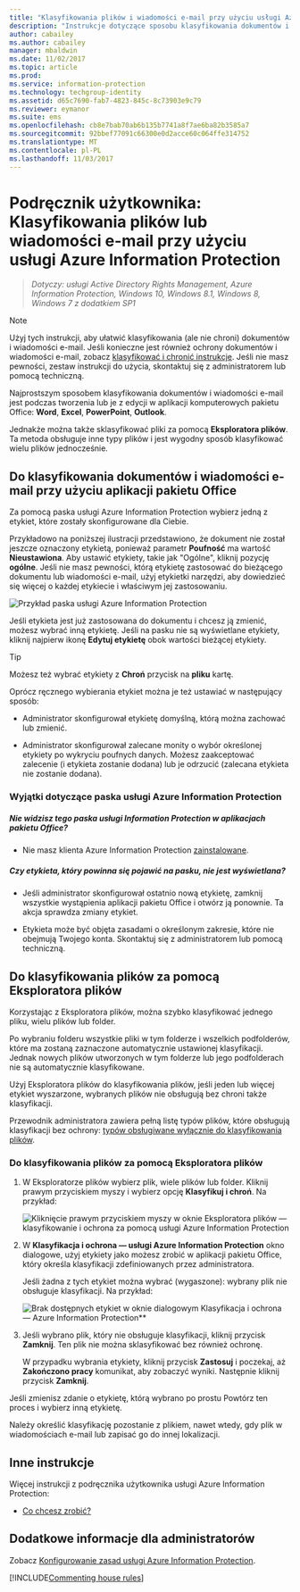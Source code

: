 ```yaml
---
title: "Klasyfikowania plików i wiadomości e-mail przy użyciu usługi Azure Information Protection"
description: "Instrukcje dotyczące sposobu klasyfikowania dokumentów i wiadomości e-mail."
author: cabailey
ms.author: cabailey
manager: mbaldwin
ms.date: 11/02/2017
ms.topic: article
ms.prod: 
ms.service: information-protection
ms.technology: techgroup-identity
ms.assetid: d65c7690-fab7-4823-845c-8c73903e9c79
ms.reviewer: eymanor
ms.suite: ems
ms.openlocfilehash: cb8e7bab70ab6b135b7741a8f7ae6ba82b3585a7
ms.sourcegitcommit: 92bbef77091c66300e0d2acce60c064ffe314752
ms.translationtype: MT
ms.contentlocale: pl-PL
ms.lasthandoff: 11/03/2017
---
```

# <a name="user-guide-classify-a-file-or-email-by-using-azure-information-protection"></a>Podręcznik użytkownika: Klasyfikowania plików lub wiadomości e-mail przy użyciu usługi Azure Information Protection

>*Dotyczy: usługi Active Directory Rights Management, Azure Information Protection, Windows 10, Windows 8.1, Windows 8, Windows 7 z dodatkiem SP1*

> [!NOTE]
> Użyj tych instrukcji, aby ułatwić klasyfikowania (ale nie chroni) dokumentów i wiadomości e-mail. Jeśli konieczne jest również ochrony dokumentów i wiadomości e-mail, zobacz [klasyfikować i chronić instrukcje](client-classify-protect.md). Jeśli nie masz pewności, zestaw instrukcji do użycia, skontaktuj się z administratorem lub pomocą techniczną.

Najprostszym sposobem klasyfikowania dokumentów i wiadomości e-mail jest podczas tworzenia lub je z edycji w aplikacji komputerowych pakietu Office: **Word**, **Excel**, **PowerPoint**,  **Outlook**. 

Jednakże można także sklasyfikować pliki za pomocą **Eksploratora plików**. Ta metoda obsługuje inne typy plików i jest wygodny sposób klasyfikować wielu plików jednocześnie. 

## <a name="using-office-apps-to-classify-your-documents-and-emails"></a>Do klasyfikowania dokumentów i wiadomości e-mail przy użyciu aplikacji pakietu Office

Za pomocą paska usługi Azure Information Protection wybierz jedną z etykiet, które zostały skonfigurowane dla Ciebie. 

Przykładowo na poniższej ilustracji przedstawiono, że dokument nie został jeszcze oznaczony etykietą, ponieważ parametr **Poufność** ma wartość **Nieustawiona**. Aby ustawić etykiety, takie jak "Ogólne", kliknij pozycję **ogólne**. Jeśli nie masz pewności, którą etykietę zastosować do bieżącego dokumentu lub wiadomości e-mail, użyj etykietki narzędzi, aby dowiedzieć się więcej o każdej etykiecie i właściwym jej zastosowaniu. 

![Przykład paska usługi Azure Information Protection](../media/info-protect-bar-not-set-callout.png)

Jeśli etykieta jest już zastosowana do dokumentu i chcesz ją zmienić, możesz wybrać inną etykietę. Jeśli na pasku nie są wyświetlane etykiety, kliknij najpierw ikonę **Edytuj etykietę** obok wartości bieżącej etykiety.

> [!TIP]
> Możesz też wybrać etykiety z **Chroń** przycisk na **pliku** kartę.

Oprócz ręcznego wybierania etykiet można je też ustawiać w następujący sposób:

- Administrator skonfigurował etykietę domyślną, którą można zachować lub zmienić.

- Administrator skonfigurował zalecane monity o wybór określonej etykiety po wykryciu poufnych danych. Możesz zaakceptować zalecenie (i etykieta zostanie dodana) lub je odrzucić (zalecana etykieta nie zostanie dodana).

### <a name="exceptions-for-the-azure-information-protection-bar"></a>Wyjątki dotyczące paska usługi Azure Information Protection 

##### <a name="dont-see-this-information-protection-bar-in-your-office-apps"></a>Nie widzisz tego paska usługi Information Protection w aplikacjach pakietu Office?

- Nie masz klienta Azure Information Protection [zainstalowane](install-client-app.md).
 
##### <a name="is-the-label-that-you-expect-to-see-not-displayed-on-the-bar"></a>Czy etykieta, który powinna się pojawić na pasku, nie jest wyświetlana? 

- Jeśli administrator skonfigurował ostatnio nową etykietę, zamknij wszystkie wystąpienia aplikacji pakietu Office i otwórz ją ponownie. Ta akcja sprawdza zmiany etykiet.

- Etykieta może być objęta zasadami o określonym zakresie, które nie obejmują Twojego konta. Skontaktuj się z administratorem lub pomocą techniczną.


## <a name="using-file-explorer-to-classify-files"></a>Do klasyfikowania plików za pomocą Eksploratora plików

Korzystając z Eksploratora plików, można szybko klasyfikować jednego pliku, wielu plików lub folder. 

Po wybraniu folderu wszystkie pliki w tym folderze i wszelkich podfolderów, które ma zostaną zaznaczone automatycznie ustawionej klasyfikacji. Jednak nowych plików utworzonych w tym folderze lub jego podfolderach nie są automatycznie klasyfikowane.

Użyj Eksploratora plików do klasyfikowania plików, jeśli jeden lub więcej etykiet wyszarzone, wybranych plików nie obsługują bez chroni także klasyfikacji.

Przewodnik administratora zawiera pełną listę typów plików, które obsługują klasyfikacji bez ochrony: [typów obsługiwane wyłącznie do klasyfikowania plików](client-admin-guide-file-types.md#file-types-supported-for-classification-only).

### <a name="to-classify-a-file-by-using-file-explorer"></a>Do klasyfikowania plików za pomocą Eksploratora plików

1. W Eksploratorze plików wybierz plik, wiele plików lub folder. Kliknij prawym przyciskiem myszy i wybierz opcję **Klasyfikuj i chroń**. Na przykład:
    
    ![Kliknięcie prawym przyciskiem myszy w oknie Eksploratora plików — klasyfikowanie i ochrona za pomocą usługi Azure Information Protection](../media/right-click-classify-protect-folder.png)

2. W **Klasyfikacja i ochrona — usługi Azure Information Protection** okno dialogowe, użyj etykiety jako możesz zrobić w aplikacji pakietu Office, który określa klasyfikacji zdefiniowanych przez administratora. 
    
    Jeśli żadna z tych etykiet można wybrać (wygaszone): wybrany plik nie obsługuje klasyfikacji. Na przykład:
    
    ![Brak dostępnych etykiet w oknie dialogowym Klasyfikacja i ochrona — Azure Information Protection**](../media/info-protect-dialog-labels-dimmed.png)

3. Jeśli wybrano plik, który nie obsługuje klasyfikacji, kliknij przycisk **Zamknij**. Ten plik nie można sklasyfikować bez również ochronę.
    
    W przypadku wybrania etykiety, kliknij przycisk **Zastosuj** i poczekaj, aż **Zakończono pracy** komunikat, aby zobaczyć wyniki. Następnie kliknij przycisk **Zamknij**.

Jeśli zmienisz zdanie o etykietę, którą wybrano po prostu Powtórz ten proces i wybierz inną etykietę.

Należy określić klasyfikację pozostanie z plikiem, nawet wtedy, gdy plik w wiadomościach e-mail lub zapisać go do innej lokalizacji. 
## <a name="other-instructions"></a>Inne instrukcje
Więcej instrukcji z podręcznika użytkownika usługi Azure Information Protection:

- [Co chcesz zrobić?](client-user-guide.md#what-do-you-want-to-do)

## <a name="additional-information-for-administrators"></a>Dodatkowe informacje dla administratorów    
Zobacz [Konfigurowanie zasad usługi Azure Information Protection](../deploy-use/configure-policy.md).

[!INCLUDE[Commenting house rules](../includes/houserules.md)]
